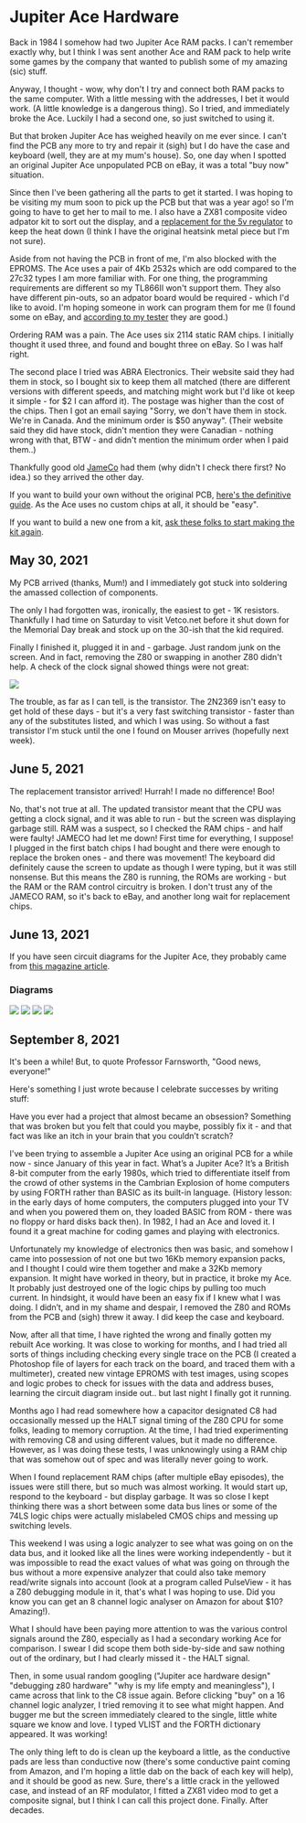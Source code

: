 # Jupiter Ace Hardware

Back in 1984 I somehow had two Jupiter Ace RAM packs. I can't remember exactly why, but I think I was sent another Ace and RAM pack to help write some games by the company that wanted to publish some of my amazing (sic) stuff.

Anyway, I thought - wow, why don't I try and connect both RAM packs to the same computer. With a little messing with the addresses, I bet it would work. (A little knowledge is a dangerous thing). So I tried, and immediately broke the Ace. Luckily I had a second one, so just switched to using it.

But that broken Jupiter Ace has weighed heavily on me ever since. I can't find the PCB any more to try and repair it (sigh) but I do have the case and keyboard (well, they are at my mum's house). So, one day when I spotted an original Jupiter Ace unpopulated PCB on eBay, it was a total "buy now" situation. 

Since then I've been gathering all the parts to get it started. I was hoping to be visiting my mum soon to pick up the PCB but that was a year ago! so I'm going to have to get her to mail to me. I also have a ZX81 composite video adpator kit to sort out the display, and a [replacement for the 5v regulator](https://www.tindie.com/products/ddebeer/5v-1a-switch-mode-voltage-regulator/) to keep the heat down (I think I have the original heatsink metal piece but I'm not sure).

Aside from not having the PCB in front of me, I'm also blocked with the EPROMS. The Ace uses a pair of 4Kb 2532s which are odd compared to the 27c32 types I am more familiar with. For one thing, the programming requirements are different so my TL866II won't support them. They also have different pin-outs, so an adpator board would be required - which I'd like to avoid. I'm hoping someone in work can program them for me (I found some on eBay, and [according to my tester](https://store.backbit.io/product/chip-tester/) they are good.)

Ordering RAM was a pain. The Ace uses six 2114 static RAM chips. I initially thought it used three, and found and bought three on eBay. So I was half right.

The second place I tried was ABRA Electronics. Their website said they had them in stock, so I bought six to keep them all matched (there are different versions with different speeds, and matching might work but I'd like ot keep it simple - for $2 I can afford it). The postage was higher than the cost of the chips. Then I got an email saying "Sorry, we don't have them in stock. We're in Canada. And the minimum order is $50 anyway". (Their website said they did have stock, didn't mention they were Canadian - nothing wrong with that, BTW - and didn't mention the minimum order when I paid them..)

Thankfully good old [JameCo](https://www.jameco.com) had them (why didn't I check there first? No idea.) so they arrived the other day.

If you want to build your own without the original PCB, [here's the definitive guide](http://jupiter-ace.co.uk/hardware_diy_ace.html). As the Ace uses no custom chips at all, it should be "easy". 

If you want to build a new one from a kit, [ask these folks to start making the kit again](https://www.thefuturewas8bit.com/minstrel4th.html).

## May 30, 2021

My PCB arrived (thanks, Mum!) and I immediately got stuck into soldering the amassed collection of components. 

The only I had forgotten was, ironically, the easiest to get - 1K resistors. Thankfully I had time on Saturday to visit Vetco.net before it shut down for the Memorial Day break and stock up on the 30-ish that the kid required.

Finally I finished it, plugged it in and - garbage. Just random junk on the screen. And in fact, removing the Z80 or swapping in another Z80 didn't help. A check of the clock signal showed things were not great:

![](../images/ace-clock.png)

The trouble, as far as I can tell, is the transistor. The 2N2369 isn't easy to get hold of these days - but it's a very fast switching transistor - faster than any of the substitutes listed, and which I was using. So without a fast transistor I'm stuck until the one I found on Mouser arrives (hopefully next week).


## June 5, 2021

The replacement transistor arrived! Hurrah! I made no difference! Boo!

No, that's not true at all. The updated transistor meant that the CPU was getting a clock signal, and it was able to run - but the screen was displaying garbage still. RAM was a suspect, so I checked the RAM chips - and half were faulty! JAMECO had let me down! First time for everything, I suppose! I plugged in the first batch chips I had bought and there were enough to replace the broken ones - and there was movement! The keyboard did definitely cause the screen to update as though I were typing, but it was still nonsense. But this means the Z80 is running, the ROMs are working - but the RAM or the RAM control circuitry is broken. I don't trust any of the JAMECO RAM, so it's back to eBay, and another long wait for replacement chips.

## June 13, 2021

If you have seen circuit diagrams for the Jupiter Ace, they probably came from [this magazine article](https://github.com/bitfixer/bf-romulator).

### Diagrams

![](ace-cct0.png)
![](ace-cct1.png)
![](ace-cct2.png)
![](ace-cct3.jpg)


## September 8, 2021

It's been a while! But, to quote Professor Farnsworth, "Good news, everyone!"

Here's something I just wrote because I celebrate successes by writing stuff:

Have you ever had a project that almost became an obsession? Something that was broken but you felt that could you maybe, possibly fix it - and that fact was like an itch in your brain that you couldn’t scratch?

I've been trying to assemble a Jupiter Ace using an original PCB for a while now - since January of this year in fact. What’s a Jupiter Ace? It’s a British 8-bit computer from the early 1980s, which tried to differentiate itself from the crowd of other systems in the Cambrian Explosion of home computers by using FORTH rather than BASIC as its built-in language. (History lesson: in the early days of home computers, the computers plugged into your TV and when you powered them on, they loaded BASIC from ROM - there was no floppy or hard disks back then). In 1982, I had an Ace and loved it. I found it a great machine for coding games and playing with electronics.

Unfortunately my knowledge of electronics then was basic, and somehow I came into possession of not one but two 16Kb memory expansion packs, and I thought I could wire them together and make a 32Kb memory expansion. It might have worked in theory, but in practice, it broke my Ace. It probably just destroyed one of the logic chips by pulling too much current. In hindsight, it would have been an easy fix if I knew what I was doing. I didn’t, and in my shame and despair, I removed the Z80 and ROMs from the PCB and (sigh) threw it away. I did keep the case and keyboard.

Now, after all that time, I have righted the wrong and finally gotten my rebuilt Ace working. It was close to working for months, and I had tried all sorts of things including checking every single trace on the PCB (I created a Photoshop file of layers for each track on the board, and traced them with a multimeter), created new vintage EPROMS with test images, using scopes and logic probes to check for issues with the data and address buses, learning the circuit diagram inside out.. but last night I finally got it running.

Months ago I had read somewhere how a capacitor designated C8 had occasionally messed up the HALT signal timing of the Z80 CPU for some folks, leading to memory corruption. At the time, I had tried experimenting with removing C8 and using different values, but it made no difference. However, as I was doing these tests, I was unknowingly using a RAM chip that was somehow out of spec and was literally never going to work.

When I found replacement RAM chips (after multiple eBay episodes), the issues were still there, but so much was almost working. It would start up, respond to the keyboard - but display garbage. It was so close I kept thinking there was a short between some data bus lines or some of the 74LS logic chips were actually mislabeled CMOS chips and messing up switching levels. 

This weekend I was using a logic analyzer to see what was going on on the data bus, and it looked like all the lines were working independently - but it was impossible to read the exact values of what was going on through the bus without a more expensive analyzer that could also take memory read/write signals into account (look at a program called PulseView - it has a Z80 debugging module in it, that's what I was hoping to use. Did you know you can get an 8 channel logic analyser on Amazon for about $10? Amazing!). 

What I should have been paying more attention to was the various control signals around the Z80, especially as I had a secondary working Ace for comparison. I swear I did scope them both side-by-side and saw nothing out of the ordinary, but I had clearly missed it - the HALT signal.

Then, in some usual random googling ("Jupiter ace hardware design" "debugging z80 hardware" "why is my life empty and meaningless"), I came across that link to the C8 issue again. Before clicking "buy" on a 16 channel logic analyzer, I tried removing it to see what might happen. And bugger me but the screen immediately cleared to the single, little white square we know and love. I typed VLIST and the FORTH dictionary appeared. It was working!

The only thing left to do is clean up the keyboard a little, as the conductive pads are less than conductive now (there's some conductive paint coming from Amazon, and I'm hoping a little dab on the back of each key will help), and it should be good as new. Sure, there's a little crack in the yellowed case, and instead of an RF modulator, I fitted a ZX81 video mod to get a composite signal, but I think I can call this project done. Finally. After decades.